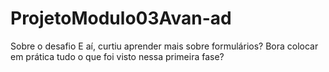 # ProjetoModulo03Avan-ad
Sobre o desafio  E aí, curtiu aprender mais sobre formulários?  Bora colocar em prática tudo o que foi visto nessa primeira fase? 
